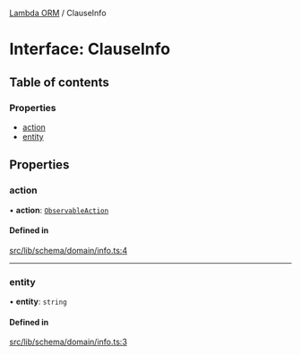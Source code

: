 [Lambda ORM](../README.md) / ClauseInfo

# Interface: ClauseInfo

## Table of contents

### Properties

- [action](ClauseInfo.md#action)
- [entity](ClauseInfo.md#entity)

## Properties

### action

• **action**: [`ObservableAction`](../enums/ObservableAction.md)

#### Defined in

[src/lib/schema/domain/info.ts:4](https://github.com/lambda-orm/lambdaorm-base/blob/43bf031/src/lib/schema/domain/info.ts#L4)

___

### entity

• **entity**: `string`

#### Defined in

[src/lib/schema/domain/info.ts:3](https://github.com/lambda-orm/lambdaorm-base/blob/43bf031/src/lib/schema/domain/info.ts#L3)
